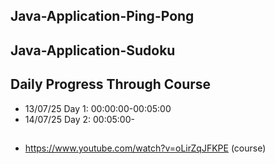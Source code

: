 ## Java-Application-Ping-Pong

## Java-Application-Sudoku

## Daily Progress Through Course

* 13/07/25 Day 1: 00:00:00-00:05:00
* 14/07/25 Day 2: 00:05:00-

##

* https://www.youtube.com/watch?v=oLirZqJFKPE (course)
